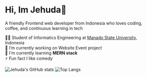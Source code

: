 # Hi, Im Jehuda👋

A friendly Frontend web developer from Indonesia who loves coding, coffee, and continuous learning in tech<br/>

👨‍🎓 Student of Informatics Engineering at [Manado State University](https://unima.ac.id/), Indonesia<br/>
🔭 I’m currently working on Website Event project<br/>
🌱 I'm currently learning <b>MERN stack</b><br/>
⚡ Fun fact I like comedy<br/>

![Jehuda's GitHub stats](https://github-readme-stats.vercel.app/api?username=Jehudavd&show_icons=true&theme=great-gatsby)
![Top Langs](https://github-readme-stats.vercel.app/api/top-langs/?username=Jehudavd&layout=compact&theme=great-gatsby)
